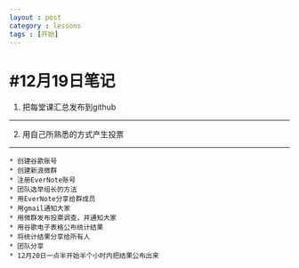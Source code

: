 ```yaml
---
layout : post
category : lessons
tags : [开始]
---
```

#12月19日笔记
======

  1. 把每堂课汇总发布到github
  ------
  2. 用自己所熟悉的方式产生投票
  ------


	* 创建谷歌账号
	* 创建新浪微群
	* 注册EverNote账号
	* 团队选举组长的方法
	* 用EverNote分享给群成员
	* 用gmail通知大家
	* 用微群发布投票调查，并通知大家
	* 用谷歌电子表格公布统计结果
	* 将统计结果分享给所有人
	* 团队分享
	* 12月20日一点半开始半个小时内把结果公布出来

